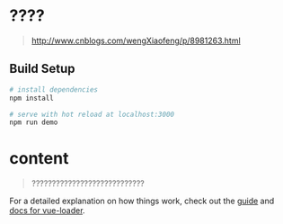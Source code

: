 # ????

> http://www.cnblogs.com/wengXiaofeng/p/8981263.html

## Build Setup

``` bash
# install dependencies
npm install

# serve with hot reload at localhost:3000
npm run demo
```

# content

> ????????????????????????????

For a detailed explanation on how things work, check out the [guide](http://vuejs-templates.github.io/webpack/) and [docs for vue-loader](http://vuejs.github.io/vue-loader).
